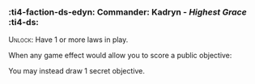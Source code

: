 ### :ti4-faction-ds-edyn: **Commander**: Kadryn - _Highest Grace_ :ti4-ds:
<span style="font-variant:small-caps;">Unlock</span>: Have 1 or more laws in play.

When any game effect would allow you to score a public objective:

You may instead draw 1 secret objective.

